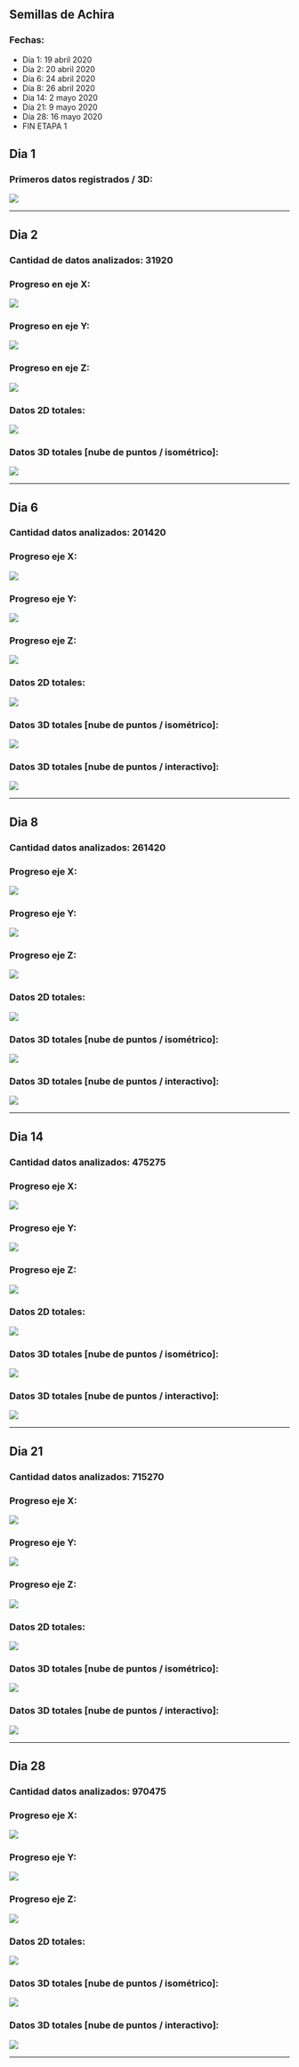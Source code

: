 ## Semillas de Achira

### Fechas:

- Día 1: 19 abril 2020
- Día 2: 20 abril 2020
- Día 6: 24 abril 2020
- Día 8: 26 abril 2020
- Día 14: 2 mayo 2020
- Día 21: 9 mayo 2020
- Día 28: 16 mayo 2020
- FIN ETAPA 1

## Dia 1
### Primeros datos registrados / 3D:
![](proceso/datos_3d_-1.jpeg)
______________________________________
## Dia 2
### Cantidad de datos analizados: 31920
### Progreso en eje X:
![](proceso/eje_x.jpeg)
### Progreso en eje Y:
![](proceso/eje_y.jpeg)
### Progreso en eje Z:
![](proceso/eje_z.jpeg)
### Datos 2D totales:
![](proceso/datos.jpeg)
### Datos 3D totales [nube de puntos / isométrico]:
![](proceso/datos_3d.jpeg)

______________________________________
## Dia 6
### Cantidad datos analizados: 201420
### Progreso eje X:
![](proceso/eje_x_2.png)
### Progreso eje Y:
![](proceso/eje_y_2.png)
### Progreso eje Z:
![](proceso/eje_z_2.png)
### Datos 2D totales:
![](proceso/datos_2d_2.png)
### Datos 3D totales [nube de puntos / isométrico]:
![](proceso/datos_3d_2.png)
### Datos 3D totales [nube de puntos / interactivo]:
![](proceso/gif_1.gif)
______________________________________
## Dia 8
### Cantidad datos analizados: 261420

### Progreso eje X:
![](proceso/eje_x_3.png)
### Progreso eje Y:
![](proceso/eje_y_3.png)
### Progreso eje Z:
![](proceso/eje_z_3.png)
### Datos 2D totales:
![](proceso/datos_2d_3.png)
### Datos 3D totales [nube de puntos / isométrico]:
![](proceso/datos_3d_3.png)
### Datos 3D totales [nube de puntos / interactivo]:
![](proceso/video-2.gif)
______________________________________
## Dia 14
### Cantidad datos analizados: 475275
### Progreso eje X:
![](proceso/eje_x_4.png)
### Progreso eje Y:
![](proceso/eje_y_4.png)
### Progreso eje Z:
![](proceso/eje_z_4.png)
### Datos 2D totales:
![](proceso/datos_2d_4.png)
### Datos 3D totales [nube de puntos / isométrico]:
![](proceso/datos_3d_4.png)
### Datos 3D totales [nube de puntos / interactivo]:
![](proceso/video-3.gif)
______________________________________

## Dia 21
### Cantidad datos analizados: 715270
### Progreso eje X:
![](proceso/eje_x_5.png)
### Progreso eje Y:
![](proceso/eje_y_5.png)
### Progreso eje Z:
![](proceso/eje_z_5.png)
### Datos 2D totales:
![](proceso/datos_2d_5.png)
### Datos 3D totales [nube de puntos / isométrico]:
![](proceso/datos_3d_5.png)
### Datos 3D totales [nube de puntos / interactivo]:
![](proceso/video-4.gif)
______________________________________

## Dia 28
### Cantidad datos analizados: 970475
### Progreso eje X:
![](proceso/eje_x_6.png)
### Progreso eje Y:
![](proceso/eje_y_6.png)
### Progreso eje Z:
![](proceso/eje_z_6.png)
### Datos 2D totales:
![](proceso/datos_2d_6.png)
### Datos 3D totales [nube de puntos / isométrico]:
![](proceso/datos_3d_6.png)
### Datos 3D totales [nube de puntos / interactivo]:
![](proceso/video_5.gif)
____________________________________

